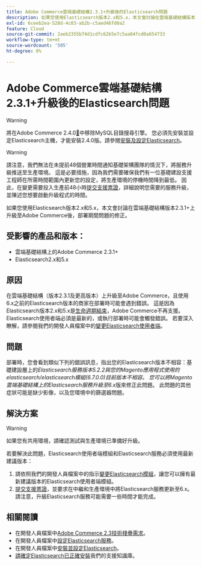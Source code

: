 ```yaml
---
title: Adobe Commerce雲端基礎結構2.3.1+升級後的Elasticsearch問題
description: 如果您使用Elasticsearch版本2.x和5.x，本文會討論在雲端基礎結構版本2.3.1+上升級至Adobe Commerce後，部署期間問題的修正。
exl-id: 6ceeb2ea-528d-4c03-ab2b-c5aed46fd0a2
feature: Cloud
source-git-commit: 2aeb2355b74d1cdfc62b5e7c5aa04fcd0a654733
workflow-type: tm+mt
source-wordcount: '505'
ht-degree: 0%

---
```


# Adobe Commerce雲端基礎結構2.3.1+升級後的Elasticsearch問題

>[!WARNING]
>
>將在Adobe Commerce 2.4.0[&#128279;](/help/announcements/adobe-commerce-announcements/mysql-catalog-search-engine-will-be-removed-in-magento-2-4-0.md)中移除MySQL目錄搜尋引擎。 您必須先安裝並設定Elasticsearch主機，才能安裝2.4.0版。請參閱[安裝及設定Elasticsearch](https://experienceleague.adobe.com/zh-hant/docs/commerce-operations/configuration-guide/search/overview-search)。

>[!WARNING]
>
>請注意，我們無法在未提前48個營業時間通知基礎架構團隊的情況下，將服務升級推送至生產環境。 這是必要措施，因為我們需要確保我們有一位基礎建設支援工程師在所需時間範圍內更新您的設定，將生產環境的停機時間降到最低。 因此，在變更需要投入生產前48小時[提交支援票證](/help/help-center-guide/help-center/magento-help-center-user-guide.md#submit-ticket)，詳細說明您需要的服務升級，並陳述您想要啟動升級程式的時間。

如果您使用Elasticsearch版本2.x和5.x，本文會討論在雲端基礎結構版本2.3.1+上升級至Adobe Commerce後，部署期間問題的修正。

## 受影響的產品和版本：

* 雲端基礎結構上的Adobe Commerce 2.3.1+
* Elasticsearch2.x和5.x

## 原因

在雲端基礎結構（版本2.3.1及更高版本）上升級至Adobe Commerce，且使用6.x之前的Elasticsearch版本的商家在部署時可能會遇到錯誤。 這是因為Elasticsearch版本2.x和5.x是[生命週期結束](https://www.elastic.co/support/eol)，Adobe Commerce不再支援。 Elasticsearch使用者端必須是最新的，或執行部署時可能會觸發錯誤。 若要深入瞭解，請參閱我們的開發人員檔案中的[變更Elasticsearch使用者端](https://experienceleague.adobe.com/zh-hant/docs/commerce-operations/configuration-guide/search/overview-search)。

## 問題

部署時，您會看到類似下列的錯誤訊息，指出您的Elasticsearch版本不相容：基礎建設層上的&#x200B;*Elasticsearch服務版本5.2.2與您的Magento應用程式使用的elasticsearch/elasticsearch模組(6.7.0.0)目前版本不相容。* *您可以將Magento雲端基礎結構上的Elasticsearch服務升級至6.x*&#x200B;版來修正此問題。 此問題的其他症狀可能是缺少影像，以及您環境中的篩選器問題。

## 解決方案

>[!WARNING]
>
>如果您有共用環境，請確認測試與生產環境已準備好升級。

若要解決此問題，Elasticsearch使用者端模組和Elasticsearch服務必須使用最新建議版本：

1. 請依照我們的開發人員檔案中的指示[變更Elasticsearch模組](https://experienceleague.adobe.com/zh-hant/docs/commerce-operations/configuration-guide/search/overview-search)，讓您可以擁有最新建議版本的Elasticsearch使用者端模組。
1. [提交支援票證](/help/help-center-guide/help-center/magento-help-center-user-guide.md#submit-ticket)，並要求在中繼和生產環境中將Elasticsearch服務更新至6.x。 請注意，升級Elasticsearch服務可能需要一些時間才能完成。

## 相關閱讀

* 在開發人員檔案中[Adobe Commerce 2.3技術棧疊需求](https://experienceleague.adobe.com/zh-hant/docs/commerce-operations/installation-guide/overview)。
* 在開發人員檔案中[設定Elasticsearch服務](https://experienceleague.adobe.com/zh-hant/docs/commerce-cloud-service/user-guide/configure/service/elasticsearch)。
* 在開發人員檔案中[安裝並設定Elasticsearch](https://experienceleague.adobe.com/zh-hant/docs/commerce-operations/configuration-guide/search/overview-search)。
* [請確定Elasticsearch已正確安裝](/help/troubleshooting/elasticsearch/ensure-elasticsearch-is-installed-properly.md)我們的支援知識庫。
